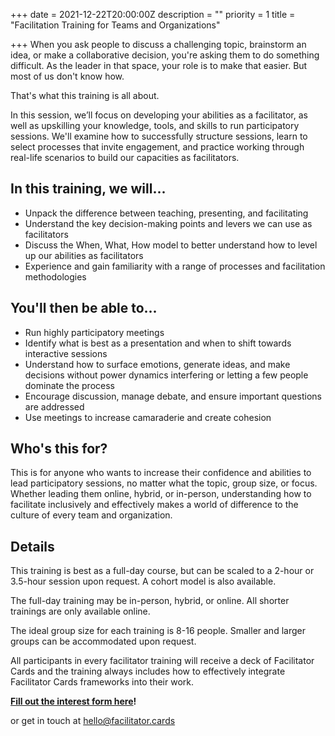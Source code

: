+++
date = 2021-12-22T20:00:00Z
description = ""
priority = 1
title = "Facilitation Training for Teams and Organizations"

+++
When you ask people to discuss a challenging topic, brainstorm an idea, or make a collaborative decision, you're asking them to do something difficult. As the leader in that space, your role is to make that easier. But most of us don't know how.

That's what this training is all about.

In this session, we’ll focus on developing your abilities as a facilitator, as well as upskilling your knowledge, tools, and skills to run participatory sessions. We'll examine how to successfully structure sessions, learn to select processes that invite engagement, and practice working through real-life scenarios to build our capacities as facilitators.

## **In this training, we will...**

* Unpack the difference between teaching, presenting, and facilitating
* Understand the key decision-making points and levers we can use as facilitators
* Discuss the When, What, How model to better understand how to level up our abilities as facilitators
* Experience and gain familiarity with a range of processes and facilitation methodologies

## **You'll then be able to...**

* Run highly participatory meetings
* Identify what is best as a presentation and when to shift towards interactive sessions
* Understand how to surface emotions, generate ideas, and make decisions without power dynamics interfering or letting a few people dominate the process
* Encourage discussion, manage debate, and ensure important questions are addressed
* Use meetings to increase camaraderie and create cohesion

## **Who's this for?**

This is for anyone who wants to increase their confidence and abilities to lead participatory sessions, no matter what the topic, group size, or focus. Whether leading them online, hybrid, or in-person, understanding how to facilitate inclusively and effectively makes a world of difference to the culture of every team and organization.

## **Details**

This training is best as a full-day course, but can be scaled to a 2-hour or 3.5-hour session upon request. A cohort model is also available.

The full-day training may be in-person, hybrid, or online. All shorter trainings are only available online.

The ideal group size for each training is 8-16 people. Smaller and larger groups can be accommodated upon request.

All participants in every facilitator training will receive a deck of Facilitator Cards and the training always includes how to effectively integrate Facilitator Cards frameworks into their work.

[**Fill out the interest form here**](https://airtable.com/shrTSIhiQhEEQmqAl)**!**

or get in touch at hello@facilitator.cards